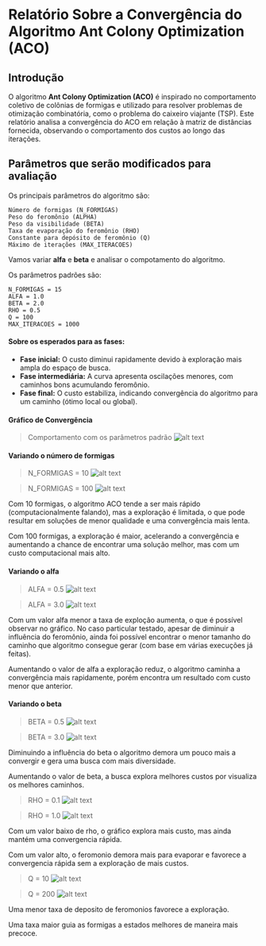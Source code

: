 # Relatório Sobre a Convergência do Algoritmo Ant Colony Optimization (ACO)

## Introdução

O algoritmo **Ant Colony Optimization (ACO)** é inspirado no comportamento coletivo de colônias de formigas e utilizado para resolver problemas de otimização combinatória, como o problema do caixeiro viajante (TSP). Este relatório analisa a convergência do ACO em relação à matriz de distâncias fornecida, observando o comportamento dos custos ao longo das iterações.


## Parâmetros que serão modificados para avaliação

Os principais parâmetros do algoritmo são:
```
Número de formigas (N_FORMIGAS)
Peso do feromônio (ALPHA)
Peso da visibilidade (BETA)
Taxa de evaporação do feromônio (RHO)
Constante para depósito de feromônio (Q)
Máximo de iterações (MAX_ITERACOES)
```
Vamos variar **alfa** e **beta** e analisar o compotamento do algoritmo.

Os parâmetros padrões são:

```
N_FORMIGAS = 15
ALFA = 1.0
BETA = 2.0
RHO = 0.5
Q = 100
MAX_ITERACOES = 1000
```

#### Sobre os esperados para as fases:
- **Fase inicial:** O custo diminui rapidamente devido à exploração mais ampla do espaço de busca.
- **Fase intermediária:** A curva apresenta oscilações menores, com caminhos bons acumulando feromônio.
- **Fase final:** O custo estabiliza, indicando convergência do algoritmo para um caminho (ótimo local ou global).

#### Gráfico de Convergência

> Comportamento com os parâmetros padrão
![alt text](graficos/grafico1.png)

#### Variando o número de formigas

> N_FORMIGAS = 10
![alt text](graficos/grafico2.png)

> N_FORMIGAS = 100
![alt text](graficos/grafico3.png)

Com 10 formigas, o algoritmo ACO tende a ser mais rápido (computacionalmente falando), mas a exploração é limitada, o que pode resultar em soluções de menor qualidade e uma convergência mais lenta.

Com 100 formigas, a exploração é maior, acelerando a convergência e aumentando a chance de encontrar uma solução melhor, mas com um custo computacional mais alto.

#### Variando o alfa

> ALFA = 0.5
![alt text](graficos/grafico4.png)

> ALFA = 3.0
![alt text](graficos/grafico5.png)

Com um valor alfa menor a taxa de exploção aumenta, o que é possível observar no gráfico. No caso particular testado, apesar de diminuir a influência do feromônio, ainda foi possível encontrar o menor tamanho do caminho que algoritmo consegue gerar (com base em várias execuções já feitas).

Aumentando o valor de alfa a exploração reduz, o algoritmo caminha a convergência mais rapidamente, porém encontra um resultado com custo menor que anterior.

#### Variando o beta

> BETA = 0.5
![alt text](graficos/grafico6.png)

> BETA = 3.0
![alt text](graficos/grafico7.png)

Diminuindo a influência do beta o algoritmo demora um pouco mais a convergir e gera uma busca com mais diversidade.

Aumentando o valor de beta, a busca explora melhores custos por visualiza os melhores caminhos.

> RHO = 0.1
![alt text](graficos/grafico8.png)

> RHO = 1.0
![alt text](graficos/grafico9.png)

Com um valor baixo de rho, o gráfico explora mais custo, mas ainda mantém uma convergencia rápida.

Com um valor alto, o feromonio demora mais para evaporar e favorece a convergencia rápida sem a exploração de mais custos. 

> Q = 10
![alt text](graficos/grafico10.png)

> Q = 200
![alt text](graficos/grafico11.png)


Uma menor taxa de deposito de feromonios favorece a exploração.

Uma taxa maior guia as formigas a estados melhores de maneira mais precoce.